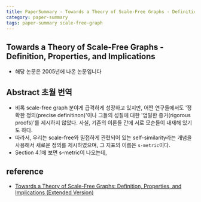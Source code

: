 ```yaml
---
title: PaperSummary - Towards a Theory of Scale-Free Graphs - Definition, Properties, and Implications
category: paper-summary
tags: paper-summary scale-free-graph
---
```


## Towards a Theory of Scale-Free Graphs - Definition, Properties, and Implications

- 해당 논문은 2005년에 나온 논문입니다

## Abstract 초월 번역

- 비록 scale-free graph 분야게 급격하게 성장하고 있지만, 어떤 연구들에서도 '정확한 정의(precise definitinon)'이나 그들의 성질에 대한 '엄밀한 증거(rigorous proofs)'를 제시하지 않았다. 사실, 기존의 이론들 간에 서로 모순들이 내재해 있기도 하다. 
- 따라서, 우리는 scale-free와 밀접하게 관련되어 있는 self-similarity라는 개념을 사용해서 새로운 정의를 제시하였으며, 그 지표의 이름은 `s-metric`이다. 
- Section 4.1에 보면 s-metric이 나오는데, 


## reference

- [Towards a Theory of Scale-Free Graphs: Definition, Properties, and Implications (Extended Version)](https://arxiv.org/abs/cond-mat/0501169)

